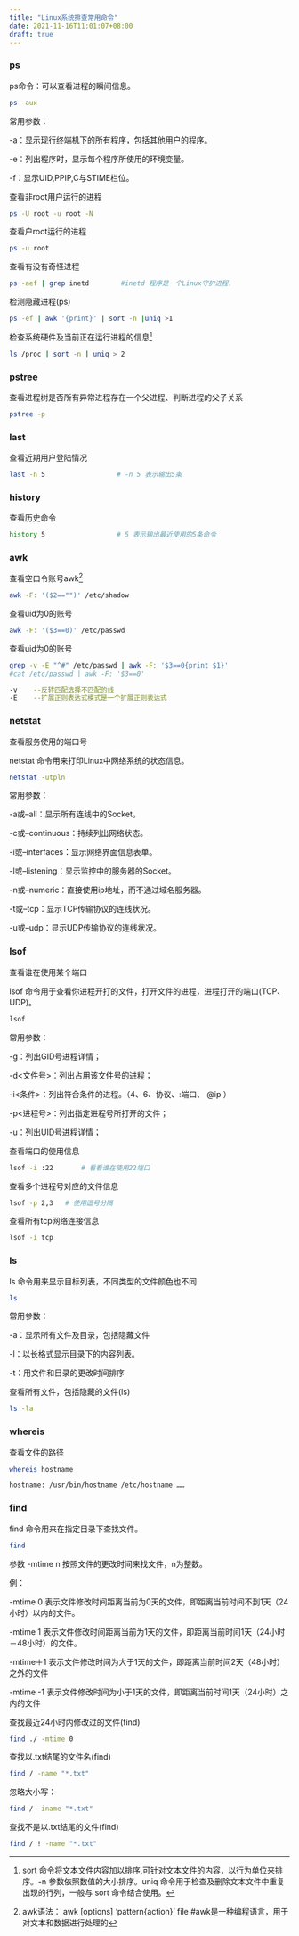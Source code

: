 ```yaml
---
title: "Linux系统排查常用命令"
date: 2021-11-16T11:01:07+08:00
draft: true
---
```




### ps

ps命令：可以查看进程的瞬间信息。

```bash
ps -aux
```

常用参数：

-a：显示现行终端机下的所有程序，包括其他用户的程序。

-e：列出程序时，显示每个程序所使用的环境变量。

-f：显示UID,PPIP,C与STIME栏位。



查看非root用户运行的进程

```bash
ps -U root -u root -N
```

查看户root运行的进程

```bash
ps -u root
```

查看有没有奇怪进程

```bash
ps -aef | grep inetd        #inetd 程序是一个Linux守护进程.
```

检测隐藏进程(ps)

```bash
ps -ef | awk '{print}' | sort -n |uniq >1
```

检查系统硬件及当前正在运行进程的信息[^1]

```bash
ls /proc | sort -n | uniq > 2
```





### pstree

查看进程树是否所有异常进程存在一个父进程、判断进程的父子关系

```bash
pstree -p
```



### last

查看近期用户登陆情况

```bash
last -n 5                  # -n 5 表示输出5条
```

### history

查看历史命令

```bash
history 5                  # 5 表示输出最近使用的5条命令
```



### awk

查看空口令账号awk[^2]

```bash
awk -F: '($2=="")' /etc/shadow
```



查看uid为0的账号

```bash
awk -F: '($3==0)' /etc/passwd
```



查看uid为0的账号

```bash
grep -v -E "^#" /etc/passwd | awk -F: '$3==0{print $1}'
#cat /etc/passwd | awk -F: '$3==0'
```

```bash
-v    --反转匹配选择不匹配的线
-E    --扩展正则表达式模式是一个扩展正则表达式
```

### netstat

查看服务使用的端口号

netstat 命令用来打印Linux中网络系统的状态信息。

```bash
netstat -utpln
```

常用参数：

-a或–all：显示所有连线中的Socket。

-c或–continuous：持续列出网络状态。

-i或–interfaces：显示网络界面信息表单。

-l或–listening：显示监控中的服务器的Socket。

-n或–numeric：直接使用ip地址，而不通过域名服务器。

-t或–tcp：显示TCP传输协议的连线状况。

-u或–udp：显示UDP传输协议的连线状况。



### lsof

查看谁在使用某个端口

lsof 命令用于查看你进程开打的文件，打开文件的进程，进程打开的端口(TCP、UDP)。

```bash
lsof
```

常用参数：

-g：列出GID号进程详情；

-d<文件号>：列出占用该文件号的进程；

-i<条件>：列出符合条件的进程。（4、6、协议、:端口、 @ip ）

-p<进程号>：列出指定进程号所打开的文件；

-u：列出UID号进程详情；



查看端口的使用信息

```bash
lsof -i :22       # 看看谁在使用22端口
```

查看多个进程号对应的文件信息

```bash
lsof -p 2,3   # 使用逗号分隔 
```

查看所有tcp网络连接信息

```bash
lsof -i tcp
```



### ls

ls 命令用来显示目标列表，不同类型的文件颜色也不同

```bash
ls
```

常用参数：

-a：显示所有文件及目录，包括隐藏文件

-l：以长格式显示目录下的内容列表。

-t：用文件和目录的更改时间排序

查看所有文件，包括隐藏的文件(ls)

```bash
ls -la
```



### whereis

查看文件的路径

```bash
whereis hostname

hostname: /usr/bin/hostname /etc/hostname ……
```



### find

find 命令用来在指定目录下查找文件。

```bash
find
```

参数 -mtime n 按照文件的更改时间来找文件，n为整数。

例：

-mtime 0 表示文件修改时间距离当前为0天的文件，即距离当前时间不到1天（24小时）以内的文件。

-mtime 1 表示文件修改时间距离当前为1天的文件，即距离当前时间1天（24小时－48小时）的文件。

-mtime＋1 表示文件修改时间为大于1天的文件，即距离当前时间2天（48小时）之外的文件

-mtime -1 表示文件修改时间为小于1天的文件，即距离当前时间1天（24小时）之内的文件

 

查找最近24小时内修改过的文件(find)

```bash
find ./ -mtime 0
```

查找以.txt结尾的文件名(find)

```bash
find / -name "*.txt"
```

忽略大小写：

```bash
find / -iname "*.txt"
```

查找不是以.txt结尾的文件(find)

```bash
find / ! -name "*.txt"
```



[^1]:sort 命令将文本文件内容加以排序,可针对文本文件的内容，以行为单位来排序。-n 参数依照数值的大小排序。uniq 命令用于检查及删除文本文件中重复出现的行列，一般与 sort 命令结合使用。
[^2]: awk语法： awk [options] ‘pattern{action}’ file    #awk是一种编程语言，用于对文本和数据进行处理的

 

 
